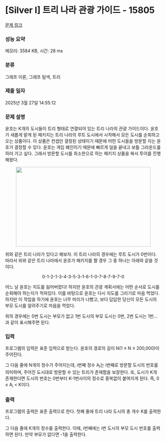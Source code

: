 # [Silver I] 트리 나라 관광 가이드 - 15805 

[문제 링크](https://www.acmicpc.net/problem/15805) 

### 성능 요약

메모리: 3584 KB, 시간: 28 ms

### 분류

그래프 이론, 그래프 탐색, 트리

### 제출 일자

2025년 3월 27일 14:55:12

### 문제 설명

<p>윤호는 K개의 도시들이 트리 형태로 연결되어 있는 트리 나라의 관광 가이드이다. 윤호가 새롭게 맡게 된 패키지는 트리 나라의 루트 도시에서 시작해서 모든 도시를 순회하고 오는 상품이다. 이 상품은 컨셉만 결정된 상태이기 때문에 어떤 도시들을 방문할 지는 윤호가 결정할 수 있다. 윤호는 게임 폐인이기 때문에 빠르게 일을 끝내고 보틀 그라운드를 하러 가고 싶다. 그래서 방문할 도시를 최소한으로 하는 패키지 상품을 짜서 투어를 진행해왔다.</p>

<p style="text-align: center;"><img alt="" src="https://onlinejudgeimages.s3-ap-northeast-1.amazonaws.com/problem/15805/1.png" style="width: 434px; height: 256px;"></p>

<p>위와 같은 트리 나라가 있다고 해보자. 이 트리 나라의 경우에는 루트 도시가 0번이다. 따라서 위와 같은 트리 나라에서 윤호가 패키지를 짤 경우 그 중 하나는 아래와 같을 것이다.</p>

<p style="text-align: center;">0-1-2-1-3-4-3-5-3-1-6-1-0-7-8-7-9-7-0</p>

<p>어느 날 윤호는 지도를 잃어버렸다! 하지만 윤호의 관광 계획서에는 어떤 순서로 도시를 순회해야 하는지가 적혀있다. 이를 바탕으로 윤호는 다시 지도를 그리기로 마음 먹었다. 하지만 이 작업을 하기에 윤호는 너무 머리가 나빴고, 보다 답답한 당신이 모든 도시의 부모 도시를 알려주기로 마음을 먹었다.</p>

<p>위의 경우에는 0번 도시는 부모가 없고 1번 도시의 부모 도시는 0번, 2번 도시는 1번... 과 같이 표시해주면 된다. </p>

### 입력 

 <p>프로그램의 입력은 표준 입력으로 받는다. 윤호의 경로의 길이 N(1 ≤ N ≤ 200,000)이 주어진다.</p>

<p>그 다음 줄에 N개의 정수가 주어지는데, i번째 정수 A<sub>i</sub>는 i번째로 방문할 도시의 번호를 의미하며, 주어진 도시대로 방문할 수 있는 트리가 존재함을 보장한다. 또, 도시가 K개 존재한다면 도시의 번호는 0번부터 K-1번사이의 정수로 중복없이 붙여지게 된다. 즉, 0 ≤ A<sub>i</sub> < K이다.</p>

### 출력 

 <p>프로그램의 출력은 표준 출력으로 한다. 첫째 줄에 트리 나라 도시의 총 개수 K를 출력한다. </p>

<p>그 다음 줄에 K개의 정수를 출력한다. 이때, i번째에는 i번 도시의 부모 도시 번호를 출력하면 된다. 만약 부모가 없다면 -1을 출력한다.</p>

